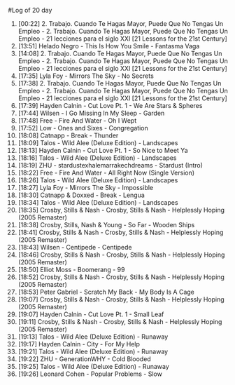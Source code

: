 #Log of 20 day

1. [00:22] 2. Trabajo. Cuando Te Hagas Mayor, Puede Que No Tengas Un Empleo - 2. Trabajo. Cuando Te Hagas Mayor, Puede Que No Tengas Un Empleo - 21 lecciones para el siglo XXI [21 Lessons for the 21st Century]
1. [13:51] Helado Negro - This Is How You Smile - Fantasma Vaga
1. [14:08] 2. Trabajo. Cuando Te Hagas Mayor, Puede Que No Tengas Un Empleo - 2. Trabajo. Cuando Te Hagas Mayor, Puede Que No Tengas Un Empleo - 21 lecciones para el siglo XXI [21 Lessons for the 21st Century]
1. [17:35] Lyla Foy - Mirrors The Sky - No Secrets
1. [17:38] 2. Trabajo. Cuando Te Hagas Mayor, Puede Que No Tengas Un Empleo - 2. Trabajo. Cuando Te Hagas Mayor, Puede Que No Tengas Un Empleo - 21 lecciones para el siglo XXI [21 Lessons for the 21st Century]
1. [17:39] Hayden Calnin - Cut Love Pt. 1 - We Are Stars & Spheres
1. [17:44] Wilsen - I Go Missing In My Sleep - Garden
1. [17:48] Free - Fire And Water - Oh I Wept
1. [17:52] Low - Ones and Sixes - Congregation
1. [18:08] Catnapp - Break - Thunder
1. [18:09] Talos - Wild Alee (Deluxe Edition) - Landscapes
1. [18:13] Hayden Calnin - Cut Love Pt. 1 - So Nice to Meet Ya
1. [18:16] Talos - Wild Alee (Deluxe Edition) - Landscapes
1. [18:19] ZHU - stardustexhalemarrakechdreams - Stardust (Intro)
1. [18:22] Free - Fire And Water - All Right Now (Single Version)
1. [18:26] Talos - Wild Alee (Deluxe Edition) - Landscapes
1. [18:27] Lyla Foy - Mirrors The Sky - Impossible
1. [18:30] Catnapp & Doxxed - Break - Lengua
1. [18:34] Talos - Wild Alee (Deluxe Edition) - Landscapes
1. [18:35] Crosby, Stills & Nash - Crosby, Stills & Nash - Helplessly Hoping (2005 Remaster)
1. [18:38] Crosby, Stills, Nash & Young - So Far - Wooden Ships
1. [18:41] Crosby, Stills & Nash - Crosby, Stills & Nash - Helplessly Hoping (2005 Remaster)
1. [18:43] Wilsen - Centipede - Centipede
1. [18:46] Crosby, Stills & Nash - Crosby, Stills & Nash - Helplessly Hoping (2005 Remaster)
1. [18:50] Elliot Moss - Boomerang - 99
1. [18:52] Crosby, Stills & Nash - Crosby, Stills & Nash - Helplessly Hoping (2005 Remaster)
1. [18:53] Peter Gabriel - Scratch My Back - My Body Is A Cage
1. [19:07] Crosby, Stills & Nash - Crosby, Stills & Nash - Helplessly Hoping (2005 Remaster)
1. [19:07] Hayden Calnin - Cut Love Pt. 1 - Small Leaf
1. [19:11] Crosby, Stills & Nash - Crosby, Stills & Nash - Helplessly Hoping (2005 Remaster)
1. [19:13] Talos - Wild Alee (Deluxe Edition) - Runaway
1. [19:17] Hayden Calnin - City - For My Help
1. [19:21] Talos - Wild Alee (Deluxe Edition) - Runaway
1. [19:22] ZHU - GenerationWHY - Cold Blooded
1. [19:25] Talos - Wild Alee (Deluxe Edition) - Runaway
1. [19:26] Leonard Cohen - Popular Problems - Slow
